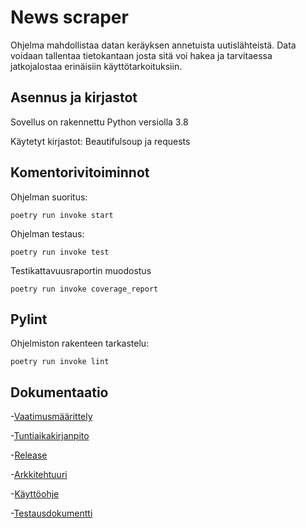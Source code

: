 # News scraper
Ohjelma mahdollistaa datan keräyksen annetuista uutislähteistä. Data voidaan tallentaa tietokantaan josta sitä voi hakea ja tarvitaessa jatkojalostaa erinäisiin käyttötarkoituksiin.

## Asennus ja kirjastot
Sovellus on rakennettu Python versiolla 3.8 

Käytetyt kirjastot: Beautifulsoup ja requests

## Komentorivitoiminnot
Ohjelman suoritus:

```poetry run invoke start```

Ohjelman testaus:

```poetry run invoke test```

Testikattavuusraportin muodostus

```poetry run invoke coverage_report```

## Pylint
Ohjelmiston rakenteen tarkastelu:

```poetry run invoke lint```

## Dokumentaatio
-[Vaatimusmäärittely](dokumentaatio/vaatimusmaarittely.md)

-[Tuntiaikakirjanpito](dokumentaatio/tuntikirjanpito.md)

-[Release](https://github.com/jjuliacaroline/ot-harkka/releases/tag/viikko5)

-[Arkkitehtuuri](dokumentaatio/arkkitehtuuri.md)

-[Käyttöohje](dokumentaatio/kauttoohje.md)

-[Testausdokumentti](dokumentaatio/coverage.png)